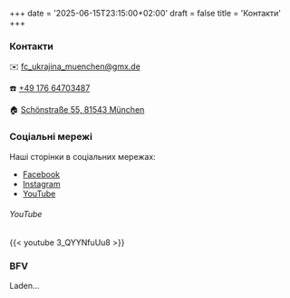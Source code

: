 +++
date = '2025-06-15T23:15:00+02:00'
draft = false
title = 'Контакти'
+++

### Контакти

✉️ fc_ukrajina_muenchen@gmx.de

☎️ [+49 176 64703487]

🏠︎ [Schönstraße 55, 81543 München]

### Соціальні мережі

Наші сторінки в соціальних мережах:
- [Facebook] 
- [Instagram]
- [YouTube]

###### YouTube

<!-- Some random video on our YouTube channel -->
{{< youtube 3_QYYNfuUu8 >}}

### BFV

<script type='text/javascript' src="https://widget-prod.bfv.de/widget/widgetresource/widgetjs"></script>

<div id="bfv1750287931471">Laden...</div>
<script>
BFVWidget.HTML5.zeigeVereinSpiele("02PU8A0AR0000000VS5489B8VS8PL525", "bfv1750287931471", { height: "550", width: "300", selectedTab: BFVWidget.HTML5.vereinTabs.spiele, colorResults: "undefined" , colorNav: "undefined" , colorClubName : "undefined" , backgroundNav: "undefined"});
</script>

[+49 176 64703487]: tel:+4917664703487

[Schönstraße 55, 81543 München]: https://maps.app.goo.gl/B9dGr3ztf74S6DGd7

[Facebook]: https://www.facebook.com/FCUkrajinaMuenchen

[Instagram]: https://www.instagram.com/fcukrainemuenchen

[YouTube]: https://www.youtube.com/channel/UC-RXOiDAsi6MAQFdOSGM6sg
